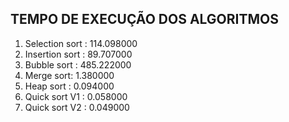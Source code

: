 ## TEMPO DE EXECUÇÃO DOS ALGORITMOS
1. Selection sort : 114.098000
2. Insertion sort : 89.707000
3. Bubble sort : 485.222000
4. Merge sort: 1.380000
5. Heap sort : 0.094000
6. Quick sort V1 : 0.058000
7. Quick sort V2 : 0.049000
